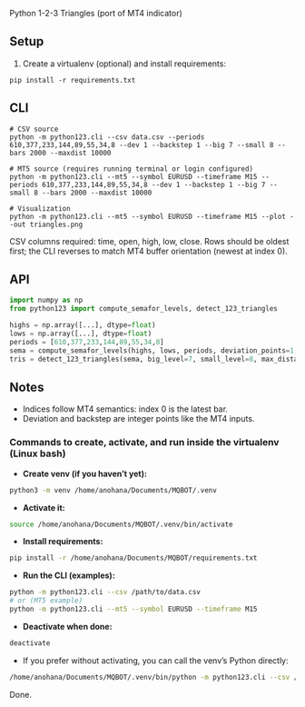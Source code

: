Python 1-2-3 Triangles (port of MT4 indicator)

Setup
-----
1) Create a virtualenv (optional) and install requirements:
```
pip install -r requirements.txt
```

CLI
---
```
# CSV source
python -m python123.cli --csv data.csv --periods 610,377,233,144,89,55,34,8 --dev 1 --backstep 1 --big 7 --small 8 --bars 2000 --maxdist 10000

# MT5 source (requires running terminal or login configured)
python -m python123.cli --mt5 --symbol EURUSD --timeframe M15 --periods 610,377,233,144,89,55,34,8 --dev 1 --backstep 1 --big 7 --small 8 --bars 2000 --maxdist 10000

# Visualization
python -m python123.cli --mt5 --symbol EURUSD --timeframe M15 --plot --out triangles.png
```

CSV columns required: time, open, high, low, close. Rows should be oldest first; the CLI reverses to match MT4 buffer orientation (newest at index 0).

API
---
```python
import numpy as np
from python123 import compute_semafor_levels, detect_123_triangles

highs = np.array([...], dtype=float)
lows = np.array([...], dtype=float)
periods = [610,377,233,144,89,55,34,8]
sema = compute_semafor_levels(highs, lows, periods, deviation_points=1, backstep=1)
tris = detect_123_triangles(sema, big_level=7, small_level=8, max_distance_points=10000, max_bars_scan=2000)
```

Notes
-----
- Indices follow MT4 semantics: index 0 is the latest bar.
- Deviation and backstep are integer points like the MT4 inputs.

### Commands to create, activate, and run inside the virtualenv (Linux bash)

- **Create venv (if you haven’t yet):**
```bash
python3 -m venv /home/anohana/Documents/MQBOT/.venv
```

- **Activate it:**
```bash
source /home/anohana/Documents/MQBOT/.venv/bin/activate
```

- **Install requirements:**
```bash
pip install -r /home/anohana/Documents/MQBOT/requirements.txt
```

- **Run the CLI (examples):**
```bash
python -m python123.cli --csv /path/to/data.csv
# or (MT5 example)
python -m python123.cli --mt5 --symbol EURUSD --timeframe M15
```

- **Deactivate when done:**
```bash
deactivate
```

- If you prefer without activating, you can call the venv’s Python directly:
```bash
/home/anohana/Documents/MQBOT/.venv/bin/python -m python123.cli --csv /path/to/data.csv
```

Done.